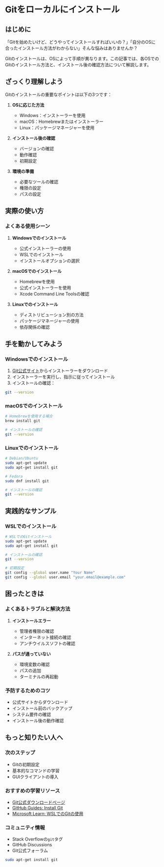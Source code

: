 # Gitをローカルにインストール

## はじめに

「Gitを始めたいけど、どうやってインストールすればいいの？」「自分のOSに合ったインストール方法がわからない」そんな悩みはありませんか？

Gitのインストールは、OSによって手順が異なります。この記事では、各OSでのGitのインストール方法と、インストール後の確認方法について解説します。

## ざっくり理解しよう

Gitのインストールの重要なポイントは以下の3つです：

1. **OSに応じた方法**
   - Windows：インストーラーを使用
   - macOS：Homebrewまたはインストーラー
   - Linux：パッケージマネージャーを使用

2. **インストール後の確認**
   - バージョンの確認
   - 動作確認
   - 初期設定

3. **環境の準備**
   - 必要なツールの確認
   - 権限の設定
   - パスの設定

## 実際の使い方

### よくある使用シーン

1. **Windowsでのインストール**
   - 公式インストーラーの使用
   - WSLでのインストール
   - インストールオプションの選択

2. **macOSでのインストール**
   - Homebrewを使用
   - 公式インストーラーを使用
   - Xcode Command Line Toolsの確認

3. **Linuxでのインストール**
   - ディストリビューション別の方法
   - パッケージマネージャーの使用
   - 依存関係の確認

## 手を動かしてみよう

### Windowsでのインストール

1. [Git公式サイト](https://git-scm.com/downloads)からインストーラーをダウンロード
2. インストーラーを実行し、指示に従ってインストール
3. インストールの確認：
```bash
git --version
```

### macOSでのインストール

```bash
# Homebrewを使用する場合
brew install git

# インストールの確認
git --version
```

### Linuxでのインストール

```bash
# Debian/Ubuntu
sudo apt-get update
sudo apt-get install git

# Fedora
sudo dnf install git

# インストールの確認
git --version
```

## 実践的なサンプル

### WSLでのインストール

```bash
# WSLでのGitインストール
sudo apt-get update
sudo apt-get install git

# インストールの確認
git --version

# 初期設定
git config --global user.name "Your Name"
git config --global user.email "your.email@example.com"
```

## 困ったときは

### よくあるトラブルと解決方法

1. **インストールエラー**
   - 管理者権限の確認
   - インターネット接続の確認
   - アンチウイルスソフトの確認

2. **パスが通っていない**
   - 環境変数の確認
   - パスの追加
   - ターミナルの再起動

### 予防するためのコツ
- 公式サイトからダウンロード
- インストール前のバックアップ
- システム要件の確認
- インストール後の動作確認

## もっと知りたい人へ

### 次のステップ
- Gitの初期設定
- 基本的なコマンドの学習
- GUIクライアントの導入

### おすすめの学習リソース
- [Git公式ダウンロードページ](https://git-scm.com/downloads)
- [GitHub Guides: Install Git](https://github.com/git-guides/install-git)
- [Microsoft Learn: WSLでのGitの使用](https://learn.microsoft.com/ja-jp/windows/wsl/tutorials/wsl-git)

### コミュニティ情報
- Stack Overflowの`git`タグ
- GitHub Discussions
- Git公式フォーラム

```bash
sudo apt-get install git
```
